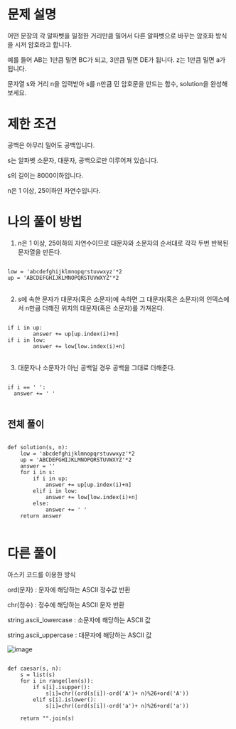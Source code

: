문제 설명
=========
어떤 문장의 각 알파벳을 일정한 거리만큼 밀어서 다른 알파벳으로 바꾸는 암호화 방식을 시저 암호라고 합니다. 

예를 들어 AB는 1만큼 밀면 BC가 되고, 3만큼 밀면 DE가 됩니다. z는 1만큼 밀면 a가 됩니다. 

문자열 s와 거리 n을 입력받아 s를 n만큼 민 암호문을 만드는 함수, solution을 완성해 보세요.


제한 조건
========
공백은 아무리 밀어도 공백입니다.

s는 알파벳 소문자, 대문자, 공백으로만 이루어져 있습니다.

s의 길이는 8000이하입니다.

n은 1 이상, 25이하인 자연수입니다.


나의 풀이 방법
===========
1. n은 1 이상, 25이하의 자연수이므로 대문자와 소문자의 순서대로 각각 두번 반복된 문자열을 만든다.

<pre>
<code>
low = 'abcdefghijklmnopqrstuvwxyz'*2
up = 'ABCDEFGHIJKLMNOPQRSTUVWXYZ'*2
</code>
</pre>


2. s에 속한 문자가 대문자(혹은 소문자)에 속하면 그 대문자(혹은 소문자)의 인덱스에서 n만큼 더해진 위치의 대문자(혹은 소문자)를 가져온다.
 
<pre>
<code>
if i in up:
        answer += up[up.index(i)+n]
if i in low:
        answer += low[low.index(i)+n]
</code>
</pre>

3. 대문자나 소문자가 아닌 공백일 경우 공백을 그대로 더해준다.

<pre>
<code>
if i == ' ':
  answer += ' '
</code>
</pre>
    
전체 풀이
--------
<pre>
<code>
def solution(s, n):
    low = 'abcdefghijklmnopqrstuvwxyz'*2
    up = 'ABCDEFGHIJKLMNOPQRSTUVWXYZ'*2
    answer = ''
    for i in s:
        if i in up:
            answer += up[up.index(i)+n]
        elif i in low:
            answer += low[low.index(i)+n]
        else:
            answer += ' '
    return answer
</code>
</pre>

다른 풀이
=========
아스키 코드를 이용한 방식


ord(문자) : 문자에 해당하는 ASCII 정수값 반환 

chr(정수) : 정수에 해당하는 ASCII 문자 반환

string.ascii_lowercase : 소문자에 해당하는 ASCII 값 

string.ascii_uppercase : 대문자에 해당하는 ASCII 값


![image](https://user-images.githubusercontent.com/89207256/154252687-c47a9e36-40fe-47c8-a639-914d940e0cad.png)


<pre>
<code>
def caesar(s, n):
    s = list(s)
    for i in range(len(s)):
        if s[i].isupper():
            s[i]=chr((ord(s[i])-ord('A')+ n)%26+ord('A'))
        elif s[i].islower():
            s[i]=chr((ord(s[i])-ord('a')+ n)%26+ord('a'))

    return "".join(s)
</code>
</pre>
